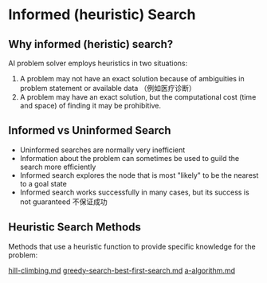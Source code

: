 # Informed (heuristic) Search

## Why informed (heristic) search?

AI problem solver employs heuristics in two situations:

1. A problem may not have an exact solution because of ambiguities in problem statement or available data （例如医疗诊断）
2. A problem may have an exact solution, but the computational cost (time and space) of finding it may be prohibitive.&#x20;

## Informed vs Uninformed Search

* Uninformed searches are normally very inefficient
* Information about the problem can sometimes be used to guild the search more efficiently
* Informed search explores the node that is most "likely" to be the nearest to a goal state
* Informed search works successfully in many cases, but its success is not guaranteed 不保证成功

## Heuristic Search Methods

Methods that use a heuristic function to provide specific knowledge for the problem:

[hill-climbing.md](hill-climbing.md "mention") [greedy-search-best-first-search.md](greedy-search-best-first-search.md "mention") [a-algorithm.md](a-algorithm.md "mention")
